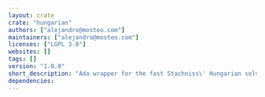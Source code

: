 ```yaml
---
layout: crate
crate: "hungarian"
authors: ["alejandro@mosteo.com"]
maintainers: ["alejandro@mosteo.com"]
licenses: ["LGPL 3.0"]
websites: []
tags: []
version: "1.0.0"
short_description: "Ada wrapper for the fast Stachniss\' Hungarian solver"
dependencies: 
---
```



